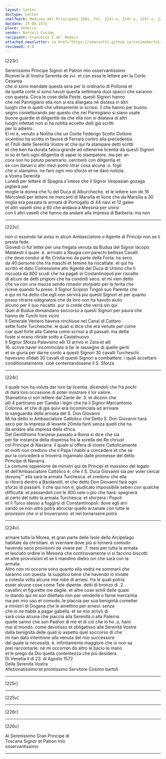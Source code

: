 ```yaml
---
layout: letter
doctype: Letter
shelfmark: Mediceo del Principato 2981, fol. 223r-v, 224r-v, 225r-v, 226r-v
docdate: 23-08-1572
place: Venezia
sender: Bartoli Cosimo
recipient: Francesco I de' Medici
attached_newsletter: <a href="https://smansutti.github.io/cosimobartoli/texts/3081_087/">3081_087</a>
reviewed: 0.0
---
```


[223r]  
  
  
Serenissimo Principe Signor et Patron mio osservantissimo  
Ricevei la di Vostra Serenità de xvi. et con essa le lettere per la Corte Cesarea  
che si sono mandate questa sera per lo ordinario di Pollonia et  
da quella corte si sono havuti questa settimana duoi spacci che saranno  
con questa. Circa le cose della Peste. questi Signori hanno  
che nel Parmigiano ella non si era allargata né distesa in altri  
luoghi che in quelli che ultimamente io scrissi. il che hanno per buono  
segno conietturando per questo che nel Parmigiano si siano usate  
buone guardie et diligentie da che ella non si dilatava di altri  
luoghi infettati non si ha notitia eccetto delli già scritti  
per lo adietro.  
Ei mi è, venuto a Notitia che un Conte Federigo Scotto Dottore  
vicentino ha scritto in favore di Ferrara contro alla precedentia.  
et Titoli delle Serenità Vostre et che qui fa stampare detti scritti  
et che ben ha durata fatica grande ad ottenerne licentia da questi Signori  
io so et farò ogni diligentia di saper lo stampatore. ma per an  
cora non ho potuto penetrarlo. cercherò con diligentia et  
se con danari o altri mezi potrò ritrar cosa alcuna .o. fogli  
che si stampino. ne farò ogni mio sforzo et ne darò notizia.  
a Vostra Serenità  
Lunedì per lettere di Spagna s'intese che il Signor Vespasian gozaga piglierà per  
moglie la donna che fu del Duca di Alburcheche. et le lettere son de 16  
Mercoledi per lettere ne mercanti di Marsilia et lione che da Marsilia a 30  
miglia era passata la armata di Portogallo di 44 navi et 12 galee  
et altri vaselli sino a 60 che andava a Messina per unirsi  
con li altri vaselli che hanno da andare alla impresa di Barberia: ma non  
  
---  

[223v]  
  
  
non ci essendo tal aviso in alcun Ambasciatore o Agente di Principi non se li  
presta fede.  
Giovedi ci fur letter per una fregata venuta da Budua del Signor Iacopo  
Malatesti il quale .è. arrivato a Raugia con parechi bellisse Cavalli  
che deve condur al Re Cristia:mo da parte della Forta: ha seco  
da 40 persone che fra maschi et femine ha riscattate. et qui ha  
scritto et dato Comessione allo Agente del Duca di Urbino che li  
riscuota da 800 scudi che ha pagati in Costantinopoli per riscatto  
di alcuni de detti prigioni che ha condotti seco. et mi vien detto  
che va con una mazza sendo rimasto storpiato per la ferita che  
riceve quando fu preso. Il Signor Scipion Tingoli suo Parente che  
è qui mi ha detto che egli non servirà piu questi Signori et per quanto  
posso ritrarre sdegnatosi che da loro non ha havuto aiuto  
alcuno per il suo riscatto. pur si crede che verrà sin qui  
Quei di Budua domandano soccorso a questi Signori per paura che  
hanno de Turchi loro vicini  
Il Generale Veniero haveva rinchiuse nel Canal di Cattaro  
sette fuste Turchesche. le quali si dice che era venute per come  
ciar quel forte alla Catena come scrissi a dì passati. ma dette  
fuste si erano ritirate sotto a Castelnuovo  
Il Signor Sforza Palavisino alli 13 arrivò in Zara et alli  
16. scrive haver incominciato a far le rassegne di quelle genti  
et se giuria per darne conto a questi Signori 30 cavalli Turcheschi  
havevano sfidati 30 cavalli di questi Signori a combattere. i quali accettaro  
conditionatamente. cioè contentandosene il S. Sforza  
  
---  

[224r]  
  
  
il quale non ha voluta dar loro tal licentia. dicendoli che fra pochi  
di darà loro occasione di poter mostrare il lor valore.  
Stamattina ci son lettere dal Zante de .3. et dicono che  
alli 4 partiriano per Candia i legni che ha il Signor Marcantonio  
Colonna. et che di già quivi era incominciata ad arrivare  
la vanguardia della armata del S. Don Giovanni  
Mi ha detto lo Ambasciatore Cattolico che Detto S. Don Giovanni harà  
seco per la impresa di levante 20mila fanti senza quelli che ha  
da andare alla impresa della sfrica.  
Del Gentilhomo franzese passato a Roma si dice che sia  
per far instanzia della dispensa fra la sorella del Re chriust  
col Principe di Navarra. il quale si offera di vivere Cattolicamente  
et molti non credono che il Papa l habbi a concedere et che se  
pur la concederà si troverrà ingannato dalle promesse del detto  
Principe di Navarra.  
La comune oppenione de ministri qui de Principi et massimo del legato  
et dell'Ambasciatore Cattolico è, che il S. Duca Giovanni sia per voler cercar  
dovunq⁀ ella sarà la armata Turchesca. et credono che ella  
si ritirerà dentro a Bardanelli, et che detto Don Giovanni farà ogni  
sforzo di passarli. il che qui non è, giudicato impossibile seben con qualche  
difficultà. et passandoli con le 400 vele o più che harà. spegnerà  
al certo del tutto la armata Turchesca: et sforzera i Popoli  
et il Turco stesso a fuggirsi di Constantinopoli. dove egli arri  
vando se non altro potrà abruciar quello arzanale con tutte le  
provisioni che vi si troverranno. et nel tornarsene potrà  
  
---  

[224v]  
  
  
armare tutta la Morea, et gran parte delle Isole dello Arcipelago  
habitate da christiani. et svernare dove più si tornerà comodo  
havendo seco provisioni da vivere per .7. mesi per tutta la armata  
et lasciato ordine in Messina che continovamente vi si faccino biscotti  
et altre provvisioni et se li mandino dietro ovi che sarà con la  
armata.  
Altro non mi occorre sono quanto ella vedrà ne sommarii che  
saranno con questa. la supplico bene che havendo io inviate  
a cotesta volta alcune mie robe di arnesi. fra le quali potria  
esser alcune cose come Tele dipente. detti di bronzo di .2.  
cavallini et figurette me daglie. et altre cose simili delle quale  
io stando qui mi son dilettato non per venderle o farne mercantia  
ma per mio uso et comodo. le piaccia per sua benignità cometter  
a ministri di Dogana che le amettino per arnesi. senza  
che io ne habbi a pagar gabella. et se mio arrivò di  
sarà cosa alcuna che piaccia alla Serenità o alla Paterna  
quelle sanno che son Padron di me et di ciò che io ho ,o, harò  
mai al mondo. come devotisso et obligatisso alle Serenità Vostre  
dalla benignità delle quali io aspetto quel soccorso di che  
mi han dato intentione alla venuta del mio successore  
del quale la necessità .è. infinitamente maggiore che io non sa  
prei raccontarle. né mi occorren do altro le bacio le mano  
et le prego da Dio quella contentezza che più desidera.  
Di Venetia il dì 23. di Agosto 1572  
Della Serenità Vostra  
Afezionatissimo et prontissimo Servitore Cosimo bartoli  
  
---  

[225r]  
  
  
  
---  

[225v]  
  
  
  
---  

[226r]  
  
  
  
---  

[226v]  
  
  
Al Serenissimo Gran Principe di  
Toscana Signor et Patron mio  
osservantissimo  
  
---  

